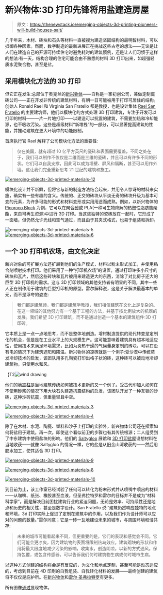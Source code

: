 # 新兴物体:3D 打印先锋将用盐建造房屋

> 原文：<https://thenewstack.io/emerging-objects-3d-printing-pioneers-will-build-houses-salt/>

几千年来，木材、砖块和石头等材料一直被视为建造坚固结构的最明智材料，可以抵御各种因素。然而，数字制造的最新进展正在挑战这些古老的想法——无论是让人们在建造自己的开源可持续住宅时避免耗时的建筑惯例，还是让人们习惯于这样的想法:有一天，结构合理的住宅可能会由不熟悉的材料 3D 打印出来，如超强轻质水泥聚合物，甚至是盐。

## 采用模块化方法的 3D 打印

但它正在发生:总部位于奥克兰的[新兴物体](http://www.emergingobjects.com/)——自称是一家初创公司，兼做定制瓷砖公司——正在开发非传统的建筑材料，有朝一日可能被用于打印可居住的结构。创始人 Ronald Rael 和 Virginia San Fratello 都是教授，也是设计集体 [Rael San Fratello](http://www.rael-sanfratello.com/) 的主要建筑师，他们以模块化的方式处理 3D 打印建筑，专注于开发可以打印的材料——一片一片地打印——以建造可以抗震的建筑，不需要加热和冷却能源，也不吸收污染。这些是超级材料“新堆栈”的一部分，可以显著提高建筑的性能，并推动建筑在更大环境中的功能限制。

首席执行官 Rael 解释了公司模块化方法的重要性:

> 仅在美国，就有超过 10 亿平方英尺的瓷砖和表面需要覆盖。不同之处在于，我们可以制作不仅仅是二维而是三维的瓷砖，并且可以有许多不同的形状。它们可以自我支撑，因此可以成为墙壁、屏风和隔断，甚至可以用作外墙。这让我们完全重新思考 21 世纪的建筑和施工。

[![emerging-objects-3d-printed-materials-12](img/3af8c6099e9ac344872c7e8f11cf312f.png)](https://thenewstack.io/wp-content/uploads/2015/02/emerging-objects-3d-printed-materials-12.jpg)

模块化设计并不新鲜，但将它与新的制造方法结合起来，并用令人惊讶的材料来实施，确实有一些有趣的含义。传统的、正交的砖块从平淡无奇的砖块升级为基本可变的元素，为许多可能的形式和材料变形或实用用途而成熟。例如，以新兴物体的 [Picoroco Block](http://www.emergingobjects.com/projects/picoroco/) 为例，它可以在聚合[砂](http://www.emergingobjects.com/projects/picoroco/)或 PLA(一种可生物降解的热塑性脂肪族聚酯，来自可再生资源)中进行 3D 打印。当这些独特的瓷砖放在一起时，它形成了一面墙，但仍然允许光线和空气通过，而且由于其夹式格式，也易于组装和拆卸。

![emerging-objects-3d-printed-materials-5](img/3239ed684d743a68e18f319f00de374d.png) [ ![emerging-objects-3d-printed-materials-6](img/d90a5ce46249fe3e991eedcce8c72d35.png)](https://thenewstack.io/wp-content/uploads/2015/02/emerging-objects-3d-printed-materials-6.jpg)

## 一个 3D 打印机农场，由文化决定

新兴对象的可扩展方法还扩展到他们的生产模式，材料以粉末形式加工，并使用粘合剂喷射技术打印。他们采用了一种“打印机农场”的设置，通过打印许多小尺寸的砖块和瓦片，然后这些砖块和瓦片被用来建造更大的东西，消除了对比房子还大的巨型 3D 打印机的需求。这与 3D 打印领域的其他支持者有明显的不同，其中一些人正在制作用于建筑的巨型打印机的原型。雷尔解释说，这是关于解决最基本的单元，而不是浮夸的姿态:

> 我们都是建筑师，我们都是建筑学教授，我们相信建筑在文化上是复杂的。在这一领域的其他努力有一个基于工程的方法，并基于按比例放大的机器的发展。我们希望 3D 打印建筑，而不是通过创造一个基本的建筑组件:3D 打印砖。

它本质上是一点一点地思考，而不是整体地创造。增材制造提供的现代转变是定制化的机会，但是是在工业水平上的大规模生产。这可能意味着建筑具有超本地适应性，使用技术来满足环境需求，比如为炎热干燥的气候量身定制的砖块，可以在没有电的情况下为建筑遮阳和降温。新兴物体的凉砖就是一个例子:受沙漠中传统蒸发冷却技术的启发，该团队用多孔陶瓷打印出格子状的砖，这种砖可以被动地冷却建筑物，只使用水和风。

【T2![wind drawing](img/82dc6c93b4df3e5837de694c741a469e.png)

他们的[地震柱](http://www.emergingobjects.com/projects/quake-column/)是当地建筑传统如何被技术更新的又一个例子。受古代印加人如何在不使用砂浆的情况下用大块石头建造抗震结构的启发，该团队开发了一种互锁的沙砖，这种沙砖抗震，但重量轻且中空。

[![emerging-objects-3d-printed-materials-3](img/7a7396b0bb1b62d1b20f7b221cd05c1b.png)](https://thenewstack.io/wp-content/uploads/2015/02/emerging-objects-3d-printed-materials-3.jpg)

[![emerging-objects-3d-printed-materials-4](img/beecc4a70b0f04198c1ac253a565f1f9.png)](https://thenewstack.io/wp-content/uploads/2015/02/emerging-objects-3d-printed-materials-4.jpg)

除了在木材、水泥、陶瓷、塑料和沙子上打印的实验外，新兴物体公司还在探索如何将盐用于建筑。再一次，即使这个看似前卫的步骤也有其传统根源；二人组受到了中东建筑中使用盐块的影响。他们的 [Saltygloo](http://www.emergingobjects.com/projects/saltygloo/) 展馆和 [3D 打印盐屋](http://www.emergingobjects.com/projects/3d-printed-house-1-0/)设想材料在当地收获——就像 Saltygloo 的情况一样，它的盐是从旧金山湾收获的——然后用胶水加工，使其适合 3D 打印。

[![emerging-objects-3d-printed-materials-9](img/4563a867f31e96948579ac804d35e516.png)](https://thenewstack.io/wp-content/uploads/2015/02/emerging-objects-3d-printed-materials-9.jpg)

[![emerging-objects-3d-printed-materials-8](img/1e3a22504f421670797818fd3c852dd0.png)](https://thenewstack.io/wp-content/uploads/2015/02/emerging-objects-3d-printed-materials-8.jpg)

[![emerging-objects-3d-printed-materials-10](img/e36a13494786482b8b7e628fca75d489.png)](https://thenewstack.io/wp-content/uploads/2015/02/emerging-objects-3d-printed-materials-10.jpg)

到目前为止，该工作室已经试验了任何可以转化为粉末形式并从喷嘴中喷出的材料——从咖啡、纸张、橡胶甚至血液。但圣弗拉特罗和雷尔的目标并不是成为“材料科学家”，而是解决目前困扰建筑行业的紧迫问题，无论是效率、可持续性还是地点和历史的相关性，甚至是数字设计。San Fratello 说:“建筑仍然响应独特的地点和环境，3d 打印实际上促进了定制在建筑中的作用，以及我们作为设计师可以应对的问题的数量。”雷尔同意；它是一砖一瓦地建设未来的城市，与周围环境和谐共存:

> 未来的城市可能看起来不同，但更重要的是，它们的表现和感觉会不同。它们可能会更凉爽，因为建筑物的表面将限制热岛效应。建筑砌块的形状和作用将最大限度地减少污染的影响，收集水，创造阴凉，以新的方式通风，保持包覆，或包含传感器，可以告诉我们何时建筑物生病或何时城市生病。

以这种方式创建的结构将会是有反应的，为文化和地点定制，甚至可能是动态适应的，考虑到目前在 4D 印刷的自我组装、自我转化材料的发展——最终创建的建筑将不仅仅是庇护所。在[新兴物体](http://www.emergingobjects.com/)和[雷尔·圣弗拉特罗](http://www.rael-sanfratello.com/)有更多。

所有图像[通过](http://www.emergingobjects.com/)显现物体。

<svg xmlns:xlink="http://www.w3.org/1999/xlink" viewBox="0 0 68 31" version="1.1"><title>Group</title> <desc>Created with Sketch.</desc></svg>